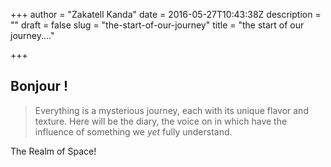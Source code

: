 +++
author = "Zakatell Kanda"
date = 2016-05-27T10:43:38Z
description = ""
draft = false
slug = "the-start-of-our-journey"
title = "the start of our journey...."

+++

## Bonjour !

> Everything is a mysterious journey, each with its unique flavor and texture. 
Here will be the diary, the voice on in which have the influence of something we *yet* fully understand.

The Realm of Space!
